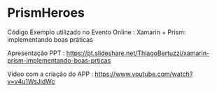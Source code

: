 # PrismHeroes

Código Exemplo utilizado no Evento Online : Xamarin + Prism: implementando boas práticas

Apresentação PPT : https://pt.slideshare.net/ThiagoBertuzzi/xamarin-prism-implementando-boas-prticas

Video com a criação do APP : https://www.youtube.com/watch?v=v4u1WsJidWc
